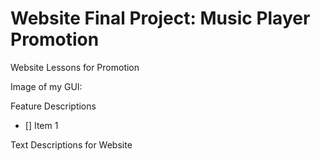 # Website Final Project: Music Player Promotion
Website Lessons for Promotion

Image of my GUI: 

Feature Descriptions
- [] Item 1

Text Descriptions for Website



